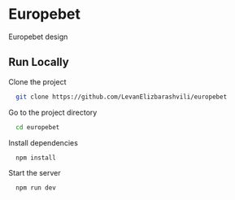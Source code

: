 
# Europebet 

Europebet design


## Run Locally

Clone the project

```bash
  git clone https://github.com/LevanElizbarashvili/europebet
```

Go to the project directory

```bash
  cd europebet
```

Install dependencies

```bash
  npm install
```

Start the server

```bash
  npm run dev
```





